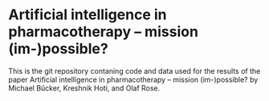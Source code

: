 # Artificial intelligence in pharmacotherapy – mission (im-)possible?  

This is the git repository contaning code and data used for the results of the paper Artificial intelligence in pharmacotherapy – mission (im-)possible?  by Michael Bücker, Kreshnik Hoti, and Olaf Rose.
